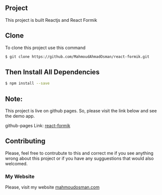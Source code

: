 ## Project

This project is built Reactjs and React Formik

## Clone

To clone this project use this command

```bash
$ git clone https://github.com/MahmoudAhmadOsman/react-formik.git
```

## Then Install All Dependencies

```bash
$ npm install --save
```

## Note:

This project is live on github pages. So, please visit the link below and see the demo app.

github-pages Link: [react-formik](https://mahmoudahmadosman.github.io/react-formik/)

## Contributing

Please, feel free to contrubute to this and correct me if you see anything wrong about this project or if you have any sugguestions that would also welcomed.

### My Website

Please, visit my website
[mahmoudosman.com](https://www.mahmoudosman.com)
